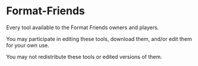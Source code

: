 # Format-Friends
Every tool available to the Format Friends owners and players.

You may participate in editing these tools, download them, and/or edit them for your own use.

You may not redistribute these tools or edited versions of them.

